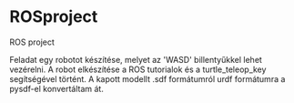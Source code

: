 # ROSproject
ROS project

Feladat egy robotot készítése, melyet az 'WASD' billentyűkkel lehet vezérelni.
A robot elkészítése a ROS tutorialok és a turtle_teleop_key segítségével történt.
A kapott modellt .sdf formátumról urdf formátumra a pysdf-el konvertáltam át. 
